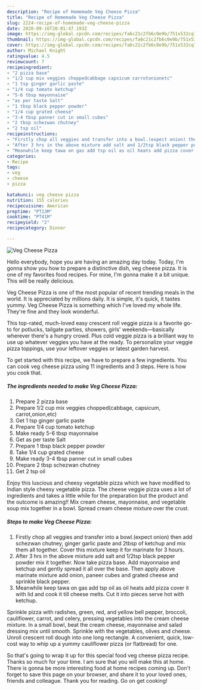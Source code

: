 ```yaml
---
description: "Recipe of Homemade Veg Cheese Pizza"
title: "Recipe of Homemade Veg Cheese Pizza"
slug: 2224-recipe-of-homemade-veg-cheese-pizza
date: 2020-09-16T20:01:47.193Z
image: https://img-global.cpcdn.com/recipes/fa6c21c2fb6c0e9b/751x532cq70/veg-cheese-pizza-recipe-main-photo.jpg
thumbnail: https://img-global.cpcdn.com/recipes/fa6c21c2fb6c0e9b/751x532cq70/veg-cheese-pizza-recipe-main-photo.jpg
cover: https://img-global.cpcdn.com/recipes/fa6c21c2fb6c0e9b/751x532cq70/veg-cheese-pizza-recipe-main-photo.jpg
author: Michael Knight
ratingvalue: 4.5
reviewcount: 7
recipeingredient:
- "2 pizza base"
- "1/2 cup mix veggies choppedcabbage capsicum carrotonionetc"
- "1 tsp ginger garlic paste"
- "1/4 cup tomato ketchup"
- "5-6 tbsp mayonnaise"
- "as per taste Salt"
- "1 tbsp black pepper powder"
- "1/4 cup grated cheese"
- "3-4 tbsp panner cut in small cubes"
- "2 tbsp schezwan chutney"
- "2 tsp oil"
recipeinstructions:
- "Firstly chop all veggies and transfer into a bowl.(expect onion) then add schezwan chutney, ginger garlic paste and 2tbsp of ketchup and mix them all together. Cover this mixture keep it for marinate for 3 hours."
- "After 3 hrs in the above mixture add salt and 1/2tsp black pepper powder mix it together. Now take pizza base. Add mayonnaise and ketchup and gently spread it all over the base. Then apply above marinate mixture add onion, paneer cubes and grated cheese and sprinkle black pepper."
- "Meanwhile keep tawa on gas add tsp oil as oil heats add pizza cover it with lid and cook it till cheese melts. Cut it into pieces serve hot with ketchup."
categories:
- Recipe
tags:
- veg
- cheese
- pizza

katakunci: veg cheese pizza 
nutrition: 155 calories
recipecuisine: American
preptime: "PT13M"
cooktime: "PT41M"
recipeyield: "2"
recipecategory: Dinner

---
```



![Veg Cheese Pizza](https://img-global.cpcdn.com/recipes/fa6c21c2fb6c0e9b/751x532cq70/veg-cheese-pizza-recipe-main-photo.jpg)

Hello everybody, hope you are having an amazing day today. Today, I'm gonna show you how to prepare a distinctive dish, veg cheese pizza. It is one of my favorites food recipes. For mine, I'm gonna make it a bit unique. This will be really delicious.

Veg Cheese Pizza is one of the most popular of recent trending meals in the world. It is appreciated by millions daily. It is simple, it's quick, it tastes yummy. Veg Cheese Pizza is something which I've loved my whole life. They're fine and they look wonderful.

This top-rated, much-loved easy crescent roll veggie pizza is a favorite go-to for potlucks, tailgate parties, showers, girls&#39; weekends—basically wherever there&#39;s a hungry crowd. Plus cold veggie pizza is a brilliant way to use up whatever veggies you have at the ready. To personalize your veggie pizza toppings, use your leftover veggies or latest garden harvest.


To get started with this recipe, we have to prepare a few ingredients. You can cook veg cheese pizza using 11 ingredients and 3 steps. Here is how you cook that.

<!--inarticleads1-->

##### The ingredients needed to make Veg Cheese Pizza:

1. Prepare 2 pizza base
1. Prepare 1/2 cup mix veggies chopped(cabbage, capsicum, carrot,onion,etc)
1. Get 1 tsp ginger garlic paste
1. Prepare 1/4 cup tomato ketchup
1. Make ready 5-6 tbsp mayonnaise
1. Get as per taste Salt
1. Prepare 1 tbsp black pepper powder
1. Take 1/4 cup grated cheese
1. Make ready 3-4 tbsp panner cut in small cubes
1. Prepare 2 tbsp schezwan chutney
1. Get 2 tsp oil


Enjoy this luscious and cheesy vegetable pizza which we have modified to Indian style cheesy vegetable pizza. The cheese veggie pizza uses a lot of ingredients and takes a little while for the preparation but the product and the outcome is amazing!! Mix cream cheese, mayonnaise, and vegetable soup mix together in a bowl. Spread cream cheese mixture over the crust. 

<!--inarticleads2-->

##### Steps to make Veg Cheese Pizza:

1. Firstly chop all veggies and transfer into a bowl.(expect onion) then add schezwan chutney, ginger garlic paste and 2tbsp of ketchup and mix them all together. Cover this mixture keep it for marinate for 3 hours.
1. After 3 hrs in the above mixture add salt and 1/2tsp black pepper powder mix it together. Now take pizza base. Add mayonnaise and ketchup and gently spread it all over the base. Then apply above marinate mixture add onion, paneer cubes and grated cheese and sprinkle black pepper.
1. Meanwhile keep tawa on gas add tsp oil as oil heats add pizza cover it with lid and cook it till cheese melts. Cut it into pieces serve hot with ketchup.


Sprinkle pizza with radishes, green, red, and yellow bell pepper, broccoli, cauliflower, carrot, and celery, pressing vegetables into the cream cheese mixture. In a small bowl, beat the cream cheese, mayonnaise and salad dressing mix until smooth. Sprinkle with the vegetables, olives and cheese. Unroll crescent roll dough into one long rectangle. A convenient, quick, low-cost way to whip up a yummy cauliflower pizza (or flatbread) for one. 

So that's going to wrap it up for this special food veg cheese pizza recipe. Thanks so much for your time. I am sure that you will make this at home. There is gonna be more interesting food at home recipes coming up. Don't forget to save this page on your browser, and share it to your loved ones, friends and colleague. Thank you for reading. Go on get cooking!

